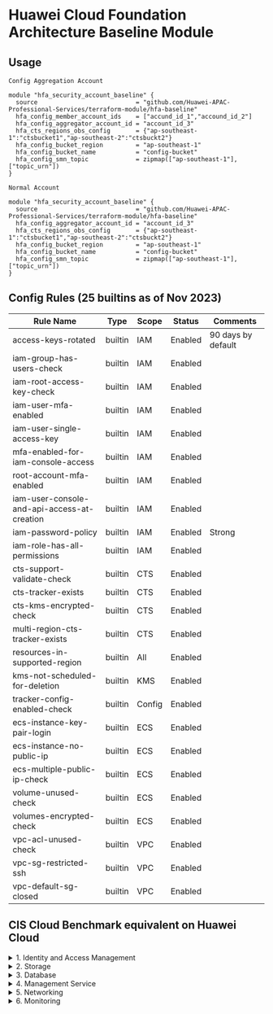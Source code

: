 # Huawei Cloud Foundation Architecture Baseline Module

## Usage
`Config Aggregation Account`  

```hcl
module "hfa_security_account_baseline" {
  source                           = "github.com/Huawei-APAC-Professional-Services/terraform-module/hfa-baseline"
  hfa_config_member_account_ids    = ["accund_id_1","accound_id_2"]
  hfa_config_aggregator_account_id = "account_id_3"
  hfa_cts_regions_obs_config       = {"ap-southeast-1":"ctsbucket1","ap-southeast-2":"ctsbuckt2"}
  hfa_config_bucket_region         = "ap-southeast-1"
  hfa_config_bucket_name           = "config-bucket"
  hfa_config_smn_topic             = zipmap(["ap-southeast-1"], ["topic_urn"])
}
``` 

`Normal Account` 
```hcl
module "hfa_security_account_baseline" {
  source                           = "github.com/Huawei-APAC-Professional-Services/terraform-module/hfa-baseline"
  hfa_config_aggregator_account_id = "account_id_3"
  hfa_cts_regions_obs_config       = {"ap-southeast-1":"ctsbucket1","ap-southeast-2":"ctsbuckt2"}
  hfa_config_bucket_region         = "ap-southeast-1"
  hfa_config_bucket_name           = "config-bucket"
  hfa_config_smn_topic             = zipmap(["ap-southeast-1"], ["topic_urn"])
}
``` 

## Config Rules (25 builtins as of Nov 2023)
| Rule Name                                   | Type    | Scope  | Status  | Comments           |
|---------------------------------------------|---------|--------|---------|--------------------|
| access-keys-rotated                         | builtin | IAM    | Enabled | 90 days by default |
| iam-group-has-users-check                   | builtin | IAM    | Enabled |                    |
| iam-root-access-key-check                   | builtin | IAM    | Enabled |                    |
| iam-user-mfa-enabled                        | builtin | IAM    | Enabled |                    |
| iam-user-single-access-key                  | builtin | IAM    | Enabled |                    |
| mfa-enabled-for-iam-console-access          | builtin | IAM    | Enabled |                    |
| root-account-mfa-enabled                    | builtin | IAM    | Enabled |                    |
| iam-user-console-and-api-access-at-creation | builtin | IAM    | Enabled |                    |
| iam-password-policy                         | builtin | IAM    | Enabled | Strong             |
| iam-role-has-all-permissions                | builtin | IAM    | Enabled |                    |
| cts-support-validate-check                  | builtin | CTS    | Enabled |                    |
| cts-tracker-exists                          | builtin | CTS    | Enabled |                    |
| cts-kms-encrypted-check                     | builtin | CTS    | Enabled |                    |
| multi-region-cts-tracker-exists             | builtin | CTS    | Enabled |                    |
| resources-in-supported-region               | builtin | All    | Enabled |                    |
| kms-not-scheduled-for-deletion              | builtin | KMS    | Enabled |                    |
| tracker-config-enabled-check                | builtin | Config | Enabled |                    |
| ecs-instance-key-pair-login                 | builtin | ECS    | Enabled |                    |
| ecs-instance-no-public-ip                   | builtin | ECS    | Enabled |                    |
| ecs-multiple-public-ip-check                | builtin | ECS    | Enabled |                    |
| volume-unused-check                         | builtin | ECS    | Enabled |                    |
| volumes-encrypted-check                     | builtin | ECS    | Enabled |                    |
| vpc-acl-unused-check                        | builtin | VPC    | Enabled |                    |
| vpc-sg-restricted-ssh                       | builtin | VPC    | Enabled |                    |
| vpc-default-sg-closed                       | builtin | VPC    | Enabled |                    |

## CIS Cloud Benchmark equivalent on Huawei Cloud

<details>

<summary>1. Identity and Access Management</summary>

This section contains recommendations for configuring identity and access management related options.

- [ ]  1.1 Maintain contact details [`Config`: :x:] [`CTS Key Events Notifications`: :x:] [`Automated`: :x:] 
         :bangbang: **Change Event is captured by CTS but not supported by Key Event Notifications and Config**
- [ ]  1.2 Ensure no 'root' user account access key exists [`Config`: :x:] [`CTS Key Events Notifications`: :white_check_mark:] [`Automated`: :x:] 
- [x]  1.3 Ensure MFA is enabled for the 'root' user account [`Config`: :white_check_mark:] [`CTS Key Events Notifications`: :white_check_mark:] [`Automated`: :x:]
- [ ]  1.4 Eliminate use of the 'root' user for administrative and daily tasks [`Config`: :x:] [`CTS Key Events Notifications`: :white_check_mark:] [`Automated`: :x:]
- [x]  1.5 Ensure IAM password policy requires strong password or minimum length of 14 or greater [`Config`: :white_check_mark:] [`CTS Key Events Notifications`: :white_check_mark:] [`Automated`: :white_check_mark:]
- [ ]  1.6 Ensure IAM password policy prevents password reuse [`Config`: :x:] [`CTS Key Events Notifications`: :white_check_mark:] [`Automated`: :white_check_mark:] [`Automated`: :x:]
- [x]  1.7 Ensure multi-factor authentication (MFA) is enabled for all IAM users that have a console password [`Config`: :white_check_mark:] [`CTS Key Events Notifications`: :white_check_mark:] [`Automated`: :x:]
- [ ]  1.8 Do not setup access keys during initial user setup for all IAM users that have a console password [`Config`: :white_check_mark:] [`CTS Key Events Notifications`: :x:] [`Automated`: :x:]
- [ ]  1.9 Ensure credentials unused for 45 days or greater are disabled [`Config`: :x:] [`CTS Key Events Notifications`: :x:] [`Automated`: :x:]
- [ ]  1.10 Ensure there is only one active access key available for any single IAM user with console access [`Config`: :white_check_mark:] [`CTS Key Events Notifications`: :x:] [`Automated`: :x:]
- [ ]  1.11 Ensure access keys are rotated every 90 days or less [`Config`: :white_check_mark:] [`CTS Key Events Notifications`: :x:] [`Automated`: :x:]
- [ ]  1.12 Ensure IAM Users Receive Permissions Only Through Groups [`Config`: :x:] [`CTS Key Events Notifications`: :x:] [`Automated`: :x:]
- [ ]  1.13 Ensure IAM policies that allow full "*:*" administrative privileges are not attached [`Config`: :white_check_mark:] [`CTS Key Events Notifications`: :x:] [`Automated`: :x:]
- [x] 1.14 Ensure hardware MFA is enabled for the 'root' user account [`Config`: :white_check_mark:] [`CTS Key Events Notifications`: :white_check_mark:] [`Automated`: :x:]
- [ ]  1.15 Ensure IAM users are managed centrally via identity federation or AWS Organizations for multi-account environments [`Config`: :x:] [`CTS Key Events Notifications`: :x:] [`Automated`: :x:]
</details>

<details>

<summary>2. Storage</summary>

This section contains recommendations for storage related services.

- [ ]  2.1 Ensure MFA Delete is enabled on OBS buckets [`Config`: :x:] [`CTS Key Events Notifications`: :white_check_mark:] [`Automated`: :white_check_mark:]  
           :information_source: ** Critial Operation Protection enabled**
- [ ]  2.2 Ensure that OBS Buckets are not public accessible [`Config`: :x:] [`CTS Key Events Notifications`: :x:] [`Automated`: :x:]
- [ ]  2.3 Ensure that encryption is enabled for SFS file systems [`Config`: :x:] [`CTS Key Events Notifications`: :x:] [`Automated`: :x:]
- [ ]  2.1 Ensure EBS Volume Encryption is Enabled in all Regions [`Config`: :white_check_mark:] [`CTS Key Events Notifications`: :x:] [`Automated`: :x:]

</details>


<details>
<summary>3. Database</summary>

- [ ]  3.1 Ensure that encryption-at-rest is enabled for RDS Instances [`Config`: :x:] [`CTS Key Events Notifications`:  :x:] [`Automated`: :x:]
- [ ]  3.1 Ensure Auto Minor Version Upgrade feature is Enabled for RDS Instances [`Config`: :x:] [`CTS Key Events Notifications`:  :x:] [`Automated`: :x:]
- [ ]  3.2 Ensure that public access is not given to RDS Instance [`Config`: :x:] [`CTS Key Events Notifications`:  :x:] [`Automated`: :x:]

</details>


<details>
<summary>4. Management Service</summary>
This section contains recommendations for management related services.

- [x]  4.1 Ensure CTS is enabled in all regions [`Config`: :white_check_mark:] [`CTS Key Events Notifications`: :white_check_mark:] [`Automated`: :white_check_mark:]
- [x]  4.2 Ensure CTS log file validation is enabled [`Config`: :white_check_mark:] [`CTS Key Events Notifications`: :white_check_mark:] [`Automated`: :white_check_mark:]
- [ ]  4.3 Ensure the OBS bucket used to store CTS logs is not publicly accessible [`Config`: :x:] [`CTS Key Events Notifications`: :x:] [`Automated`: :x:]
- [ ]  4.4 Ensure CloudTrail trails are integrated with LTS  [`Config`: :x:] [`CTS Key Events Notifications`: :x:] [`Automated`: :x:]
- [ ]  4.5 Ensure Config is enabled in all regions [`Config`: :white_check_mark:] [`CTS Key Events Notifications`: :white_check_mark:] [`Automated`: :white_check_mark:]
- [ ]  4.6 Ensure OBS bucket access logging is enabled on the CTS OBS bucket [`Config`: :x:] [`CTS Key Events Notifications`: :x:] [`Automated`: :x:]
- [ ]  4.7 Ensure CTS logs are encrypted at rest using KMS CMKs [`Config`: :x:] [`CTS Key Events Notifications`: :x:] [`Automated`: :x:]
- [ ]  4.8 Ensure rotation for customer created symmetric CMKs is enabled [`Config`: :x:] [`CTS Key Events Notifications`: :x:] [`Automated`: :x:]
- [ ]  4.9 Ensure VPC flow logging is enabled in all VPCs [`Config`: :x:] [`CTS Key Events Notifications`: :x:] [`Automated`: :x:]
- [ ]  4.10 Ensure that Object-level logging for write events is enabled for OBS bucket [`Config`: :x:] [`CTS Key Events Notifications`: :x:] [`Automated`: :x:]

</details>

<details>
<summary>5. Networking</summary>

- [ ]  5.1 Ensure no Network ACLs allow ingress from 0.0.0.0/0 to remote server administration ports [`Config`: :x:] [`CTS Key Events Notifications`:  :x:] [`Automated`: :x:]
- [ ]  5.2 Ensure no security groups allow ingress from 0.0.0.0/0 to remote server administration ports [`Config`: :x:] [`CTS Key Events Notifications`:  :x:] [`Automated`: :x:]
- [ ]  5.3 Ensure no security groups allow ingress from ::/0 to remote server administration ports [`Config`: :x:] [`CTS Key Events Notifications`:  :x:] [`Automated`: :x:]
- [ ]  5.4 Ensure no security groups allow ingress from ::/0 to remote server administration ports [`Config`: :x:] [`CTS Key Events Notifications`:  :x:] [`Automated`: :x:]
- [ ]  5.5 Ensure the default security group of every VPC restricts all traffic [`Config`: :x:] [`CTS Key Events Notifications`:  :x:] [`Automated`: :x:]

</details>

<details>
<summary>6. Monitoring</summary>

- [ ]  6.1 Ensure unauthorized API calls are monitored [`Config`: :x:] [`CTS Key Events Notifications`: :x:] [`Automated`: :x:]
- [ ]  6.2 Ensure management console sign-in without MFA is monitored [`Config`: :x:] [`CTS Key Events Notifications`: :x:] [`Automated`: :x:]
- [ ]  6.3 Ensure usage of 'root' account is monitored [`Config`: :x:] [`CTS Key Events Notifications`: :white_check_mark:] [`Automated`: :x:]
- [ ]  6.4 Ensure IAM policy changes are monitored [`Config`: :x:] [`CTS Key Events Notifications`: :white_check_mark:] [`Automated`: :x:]
- [ ]  6.5 Ensure CTS configuration changes are monitored [`Config`: :x:] [`CTS Key Events Notifications`: :white_check_mark:] [`Automated`: :x:]
- [ ]  6.6 Ensure Huawei Cloud Management Console authentication failures are monitored [`Config`: :x:] [`CTS Key Events Notifications`:  :x:] [`Automated`: :x:]
- [ ]  6.7 Ensure disabling or scheduled deletion of customer created CMKs is monitored [`Config`: :x:] [`CTS Key Events Notifications`:  :x:] [`Automated`: :x:]
- [ ]  6.8 Ensure OBS bucket policy changes are monitored [`Config`: :x:] [`CTS Key Events Notifications`:  :x:] [`Automated`: :x:]
- [ ]  6.9 Ensure Config configuration changes are monitored [`Config`: :x:] [`CTS Key Events Notifications`:  :x:] [`Automated`: :x:]
- [ ]  6.10 Ensure security group changes are monitored [`Config`: :x:] [`CTS Key Events Notifications`:  :x:] [`Automated`: :x:]
- [ ]  6.11 Ensure Network Access Control Lists (NACL) changes are monitored [`Config`: :x:] [`CTS Key Events Notifications`:  :x:] [`Automated`: :x:]
- [ ]  6.12 Ensure route table changes are monitored [`Config`: :x:] [`CTS Key Events Notifications`:  :x:] [`Automated`: :x:]
- [ ]  6.13 Ensure VPC changes are monitored [`Config`: :x:] [`CTS Key Events Notifications`:  :x:] [`Automated`: :x:]
- [ ]  6.14 Ensure Organizations changes are monitored [`Config`: :x:] [`CTS Key Events Notifications`:  :x:] [`Automated`: :x:]

</details>